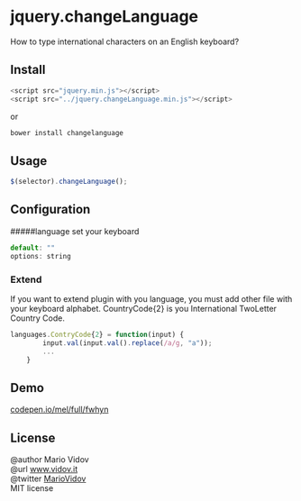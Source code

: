 # jquery.changeLanguage
How to type international characters on an English keyboard?
## Install
```javascript
<script src="jquery.min.js"></script>
<script src="../jquery.changeLanguage.min.js"></script>
```
or 
```javascript
bower install changelanguage
```
## Usage
```javascript
$(selector).changeLanguage();
```
## Configuration
#####language
set your keyboard
```javascript
default: ""
options: string
```
### Extend
If you want to extend plugin with you language, you must add other file with your keyboard alphabet.
CountryCode{2} is you International TwoLetter Country Code.
```javascript
languages.ContryCode{2} = function(input) {
        input.val(input.val().replace(/a/g, "а"));
        ...
    }
```
## Demo
<a href="http://codepen.io/mel/full/fwhyn" target="_blank">codepen.io/mel/full/fwhyn</a>
## License
@author Mario Vidov <br />
@url <a href="http://vidov.it" target="_blank">www.vidov.it</a> <br />
@twitter  <a href="http://twitter.com/MarioVidov" target="_blank">MarioVidov</a> <br />
MIT license
